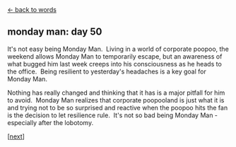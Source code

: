 <div class="goback">
<a href="/words/">&larr; back to words</a>
</div>
<h2>
monday man: day 50</h2>
<p>It's not easy being Monday Man.&nbsp; Living in a world of corporate poopoo, the weekend allows Monday Man to temporarily escape, but an awareness of what bugged him last week creeps into his consciousness as he heads to the office.&nbsp; Being resilient to yesterday's headaches is a key goal for Monday Man.</p>
<p>Nothing has really changed and thinking that it has is a major pitfall for him to avoid.&nbsp; Monday Man realizes that corporate poopooland is just what it is and trying not to be so surprised and reactive when the poopoo hits the fan is the decision to let resilience rule.&nbsp; It's not so bad being Monday Man - especially after the lobotomy.</p>
<p>[<a href="/words/mondayman6/">next</a>]</p>
	